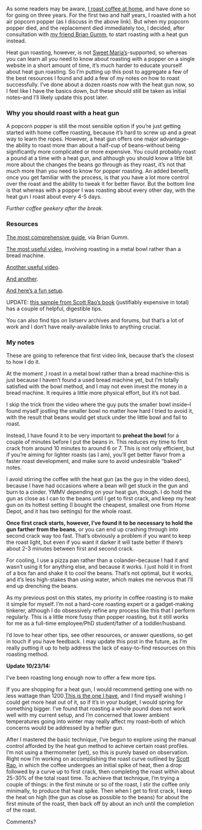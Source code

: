 As some readers may be aware, [I roast coffee at
home](http://giftsoutright.tumblr.com/post/57705969085/casual-home-coffee-roasting-the-best-coffee-for-the),
and have done so for going on three years. For the first two and half
years, I roasted with a hot air popcorn popper (as I discuss in the
above link). But when my popcorn popper died, and the replacement died
immediately too, I decided, after consultation with [my friend Brian
Gumm](https://twitter.com/RoastedOnRoss), to start roasting with a heat
gun instead.

Heat gun roasting, however, is not [Sweet
Maria’s](http://www.sweetmarias.com)-supported, so whereas you can learn
all you need to know about roasting with a popper on a single website in
a short amount of time, it’s much harder to educate yourself about heat
gun roasting. So I’m putting up this post to aggregate a few of the best
resources I found and add a few of my notes on how to roast
successfully. I’ve done about a dozen roasts now with the heat gun now,
so I feel like I have the basics down, but these should still be taken
as initial notes–and I’ll likely update this post later.

### Why you should roast with a heat gun

A popcorn popper is still the most sensible option if you’re just
getting started with home coffee roasting, because it’s hard to screw up
and a great way to learn the ropes. However, a heat gun offers one major
advantage–the ability to roast more than about a half-cup of
beans–without being significantly more complicated or more expensive.
You could probably roast a pound at a time with a heat gun, and although
you should know a little bit more about the changes the beans go through
as they roast, it’s not that much more than you need to know for popper
roasting. An added benefit, once you get familiar with the process, is
that you have a lot more control over the roast and the ability to tweak
it for better flavor. But the bottom line is that whereas with a popper
I was roasting about every other day, with the heat gun I roast about
every 4-5 days.

*Further coffee geekery after the break.*

### Resources

[The most comprehensive
guide](http://coffeecrone.com/roasting/breadmachine.htm), via Brian
Gumm.

[The most useful
video](https://www.youtube.com/watch?v=boUmoMN4QXI&feature=youtu.be),
involving roasting in a metal bowl rather than a bread machine.

[Another useful video](https://vusay.com/yt/TLMubk5DH7A).

[And another](https://www.youtube.com/watch?v=8VlOOuJZQQ4).

[And here’s a fun
setup](https://www.youtube.com/watch?v=LivLKX9L6Rk&list=UUyWbbmuQVZo6ALU_HMsesvg).

UPDATE: [this sample from Scott Rao’s
book](http://scottrao.com/Coffee-Roasters-Companion.pdf "Coffee Roaster's Companion") (justifiably
expensive in total) has a couple of helpful, digestible tips.

You can also find tips on listserv archives and forums, but that’s a lot
of work and I don’t have reaily-available links to anything crucial.

### My notes

These are going to reference that first video link, because that’s the
closest to how I do it.

At the moment ,I roast in a metal bowl rather than a bread machine–this
is just because I haven’t found a used bread machine yet, but I’m
totally satisfied with the bowl method, and I may not even invest the
money in a bread machine. It requires a little more physical effort, but
it’s not bad.

I skip the trick from the video where the guy puts the smaller bowl
inside–I found myself jostling the smaller bowl no matter how hard I
tried to avoid it, with the result that beans would get stuck under the
little bowl and fail to roast.

Instead, I have found it to be very important to **preheat the bowl**
for a couple of minutes before I put the beans in. This reduces my time
to first crack from around 10 minutes to around 6 or 7. This is not only
efficient, but if you’re aiming for lighter roasts (as I am), you’ll get
better flavor from a faster roast development, and make sure to avoid
undesirable “baked” notes.

I avoid stirring the coffee with the heat gun (as the guy in the video
does), because I have had occasions where a bean will get stuck in the
gun and burn to a cinder. YMMV depending on your heat gun, though. I do
hold the gun as close as I can to the beans until I get to first crack,
and keep my heat gun on its hottest setting (I bought the cheapest,
smallest one from Home Depot, and it has two settings) for the whole
roast.

**Once first crack starts, however, I’ve found it to be necessary to
hold the gun farther from the beans**, or you can end up crashing
through into second crack way too fast. That’s obviously a problem if
you want to keep the roast light, but even if you want it darker it will
taste better if there’s about 2-3 minutes between first and second
crack.

For cooling, I use a pizza pan rather than a colander–because I had it
and wasn’t using it for anything else, and because it works. I just hold
it in front of a box fan and shake it to cool the beans. That’s not
optimal, but it works, and it’s less high-stakes than using water, which
makes me nervous that I’ll end up drenching the beans.

As my previous post on this states, my priority in coffee roasting is to
make it simple for myself. I’m not a hard-core roasting expert or a
gadget-making tinkerer, although I do obsessively refine any process
like this that I perform regularly. This is a little more fussy than
popper roasting, but it still works for me as a full-time employee/PhD
student/father of a toddler/husband.

I’d love to hear other tips, see other resources, or answer questions,
so get in touch if you have feedback. I may update this post in the
future, as I’m really putting it up to help address the lack of
easy-to-find resources on this roasting method.

**Update 10/23/14:**

I’ve been roasting long enough now to offer a few more tips. 

If you are shopping for a heat gun, I would recommend getting one with
no less wattage than 1200.[This is the one I
have](http://www.homedepot.com/p/Wagner-HT1000-1200-Watt-Heat-Gun-0503008/100048744),
and I find myself wishing I could get more heat out of it, so if it’s in
your budget, I would spring for something bigger. I’ve found that
roasting a whole pound does not work well with my current setup, and I’m
concerned that lower ambient temperatures going into winter may really
affect my roast–both of which concerns would be addressed by a heftier
gun.

After I mastered the basic technique, I’ve begun to explore using the
manual control afforded by the heat gun method to achieve certain roast
profiles. I’m not using a thermometer (yet), so this is purely based on
observation. Right now I’m working on accomplishing the roast curve
outlined by [Scott
Rao](http://www.scottrao.com/Coffee-Roasters-Companion.pdf), in which
the coffee undergoes an initial spike of heat, then a drop followed by a
curve up to first crack, then completing the roast within about 25-30%
of the total roast time. To achieve that technique, I’m trying a couple
of things: in the first minute or so of the roast, I stir the coffee
only minimally, to produce that heat spike. Then when I get to first
crack, I keep the heat on high (the gun as close as possible to the
beans) for about the first minute of the roast, then back off by about
an inch until the completion of the roast.

Comments?
